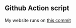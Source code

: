 ## Github Action script
My website runs on [ this commit ](https://github.com/thenerdsuperuser/thenerdsuperuser/commit/dcecbfcc0c97132519cf4cc1e04e6c05f5667243)
